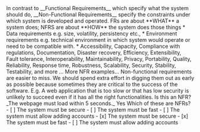 <div>
<seg id="def-nfr" title="Non Functional Requirements">
In contrast to __Functional Requirements__ which specify what the system should do,
__Non-Functional Requirements__ specify the constraints under which system is developed and operated.
</seg>

<seg id="nfrs-in-a-nutshell" title="NFRs in a Nutshell" tags="note,level1">
FRs are about **WHAT** a system does; NFRS are about **HOW** the system does those things
</seg>

<seg id="def-examples" title="NFR examples">
* Data requirements e.g. size, volatility, persistency etc.,
* Environment requirements e.g. technical environment in which system would operate or need to be compatible with.
* Accessibility, Capacity, Compliance with regulations, Documentation, Disaster recovery, Efficiency, Extensibility,
  Fault tolerance, Interoperability, Maintainability, Privacy, Portability, Quality, Reliability,
  Response time, Robustness, Scalability, Security, Stability, Testability, and more ...
</seg>

<seg id="more-examples" title="More examples" tags="level5">
More NFR examples...
</seg>

<seg id="importance" title="Why NFRs are Important?" tags="level4">
Non-functional requirements are easier to miss. We should spend extra effort in digging them out as early as possible
because sometimes they are critical to the success of the software.
E.g. A web application that is too slow or that has low security is unlikely to succeed even if it has all the
right functionalities.
</seg>

<seg id="questions">

<seg id="q-performance" title="Is this an NFR?" tags="prep,level1">
Is this an NFR? _The webpage must load within 5 seconds._
<seg id="answer">
Yes
</seg>
</seg>

<seg id="q-pick" title="Which ones are NFRs?" tags="level2">
Which of these are NFRs?
- [ ] The system must be secure
- [ ] The system must be fast
- [ ] The system must allow adding accounts
<seg id="answer">
- [x] The system must be secure
- [x] The system must be fast
- [ ] The system must allow adding accounts
</seg>
</seg>

</seg>
</div>

